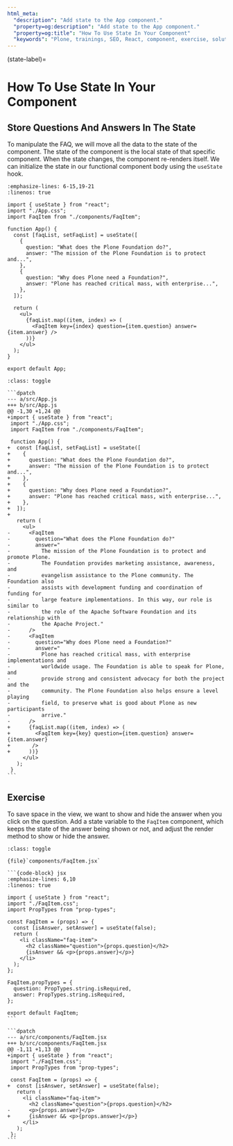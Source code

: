 ```yaml
---
html_meta:
  "description": "Add state to the App component."
  "property=og:description": "Add state to the App component."
  "property=og:title": "How To Use State In Your Component"
  "keywords": "Plone, trainings, SEO, React, component, exercise, solution"
---
```


(state-label)=

# How To Use State In Your Component

## Store Questions And Answers In The State

To manipulate the FAQ, we will move all the data to the state of the component.
The state of the component is the local state of that specific component.
When the state changes, the component re-renders itself.
We can initialize the state in our functional component body using the `useState` hook.

```{code-block} jsx
:emphasize-lines: 6-15,19-21
:linenos: true

import { useState } from "react";
import "./App.css";
import FaqItem from "./components/FaqItem";

function App() {
  const [faqList, setFaqList] = useState([
    {
      question: "What does the Plone Foundation do?",
      answer: "The mission of the Plone Foundation is to protect and...",
    },
    {
      question: "Why does Plone need a Foundation?",
      answer: "Plone has reached critical mass, with enterprise...",
    },
  ]);

  return (
    <ul>
      {faqList.map((item, index) => (
        <FaqItem key={index} question={item.question} answer={item.answer} />
      ))}
    </ul>
  );
}

export default App;
```

````{admonition} Differences
:class: toggle

```dpatch
--- a/src/App.js
+++ b/src/App.js
@@ -1,30 +1,24 @@
+import { useState } from "react";
 import "./App.css";
 import FaqItem from "./components/FaqItem";

 function App() {
+  const [faqList, setFaqList] = useState([
+    {
+      question: "What does the Plone Foundation do?",
+      answer: "The mission of the Plone Foundation is to protect and...",
+    },
+    {
+      question: "Why does Plone need a Foundation?",
+      answer: "Plone has reached critical mass, with enterprise...",
+    },
+  ]);
+
   return (
     <ul>
-      <FaqItem
-        question="What does the Plone Foundation do?"
-        answer="
-          The mission of the Plone Foundation is to protect and promote Plone.
-          The Foundation provides marketing assistance, awareness, and
-          evangelism assistance to the Plone community. The Foundation also
-          assists with development funding and coordination of funding for
-          large feature implementations. In this way, our role is similar to
-          the role of the Apache Software Foundation and its relationship with
-          the Apache Project."
-      />
-      <FaqItem
-        question="Why does Plone need a Foundation?"
-        answer="
-          Plone has reached critical mass, with enterprise implementations and
-          worldwide usage. The Foundation is able to speak for Plone, and
-          provide strong and consistent advocacy for both the project and the
-          community. The Plone Foundation also helps ensure a level playing
-          field, to preserve what is good about Plone as new participants
-          arrive."
-      />
+      {faqList.map((item, index) => (
+        <FaqItem key={key} question={item.question} answer={item.answer}
+       />
+      ))}
     </ul>
   );
 }
```
````

## Exercise

To save space in the view, we want to show and hide the answer when you click on the question.
Add a state variable to the `FaqItem` component, which keeps the state of the answer being shown or not, and adjust the render method to show or hide the answer.

````{admonition} Solution
:class: toggle

{file}`components/FaqItem.jsx`

```{code-block} jsx
:emphasize-lines: 6,10
:linenos: true

import { useState } from "react";
import "./FaqItem.css";
import PropTypes from "prop-types";

const FaqItem = (props) => {
  const [isAnswer, setAnswer] = useState(false);
  return (
    <li className="faq-item">
      <h2 className="question">{props.question}</h2>
      {isAnswer && <p>{props.answer}</p>}
    </li>
  );
};

FaqItem.propTypes = {
  question: PropTypes.string.isRequired,
  answer: PropTypes.string.isRequired,
};

export default FaqItem;
```

```dpatch
--- a/src/components/FaqItem.jsx
+++ b/src/components/FaqItem.jsx
@@ -1,11 +1,13 @@
+import { useState } from "react";
 import "./FaqItem.css";
 import PropTypes from "prop-types";

 const FaqItem = (props) => {
+  const [isAnswer, setAnswer] = useState(false);
   return (
     <li className="faq-item">
       <h2 className="question">{props.question}</h2>
-      <p>{props.answer}</p>
+      {isAnswer && <p>{props.answer}</p>}
     </li>
   );
 };
```
````
